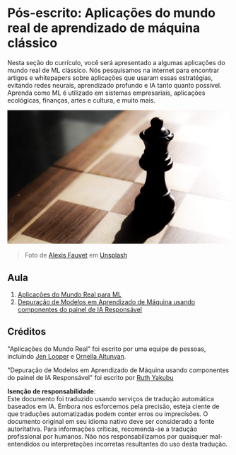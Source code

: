 # Pós-escrito: Aplicações do mundo real de aprendizado de máquina clássico

Nesta seção do currículo, você será apresentado a algumas aplicações do mundo real de ML clássico. Nós pesquisamos na internet para encontrar artigos e whitepapers sobre aplicações que usaram essas estratégias, evitando redes neurais, aprendizado profundo e IA tanto quanto possível. Aprenda como ML é utilizado em sistemas empresariais, aplicações ecológicas, finanças, artes e cultura, e muito mais.

![xadrez](../../../translated_images/chess.e704a268781bdad85d1876b6c2295742fa0d856e7dcf3659147052df9d3db205.pt.jpg)

> Foto de <a href="https://unsplash.com/@childeye?utm_source=unsplash&utm_medium=referral&utm_content=creditCopyText">Alexis Fauvet</a> em <a href="https://unsplash.com/s/photos/artificial-intelligence?utm_source=unsplash&utm_medium=referral&utm_content=creditCopyText">Unsplash</a>
  
## Aula

1. [Aplicações do Mundo Real para ML](1-Applications/README.md)
2. [Depuração de Modelos em Aprendizado de Máquina usando componentes do painel de IA Responsável](2-Debugging-ML-Models/README.md)

## Créditos

"Aplicações do Mundo Real" foi escrito por uma equipe de pessoas, incluindo [Jen Looper](https://twitter.com/jenlooper) e [Ornella Altunyan](https://twitter.com/ornelladotcom).

"Depuração de Modelos em Aprendizado de Máquina usando componentes do painel de IA Responsável" foi escrito por [Ruth Yakubu](https://twitter.com/ruthieyakubu)

**Isenção de responsabilidade**:  
Este documento foi traduzido usando serviços de tradução automática baseados em IA. Embora nos esforcemos pela precisão, esteja ciente de que traduções automatizadas podem conter erros ou imprecisões. O documento original em seu idioma nativo deve ser considerado a fonte autoritativa. Para informações críticas, recomenda-se a tradução profissional por humanos. Não nos responsabilizamos por quaisquer mal-entendidos ou interpretações incorretas resultantes do uso desta tradução.